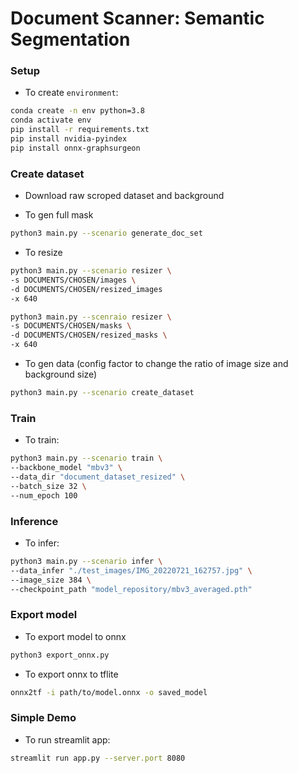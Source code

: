 # Document Scanner: Semantic Segmentation

<!-- #### Dataset and Trained Model Download Links

1. [Resized final dataset](https://www.dropbox.com/s/rk37cuwtav5j1s7/document_dataset_resized.zip?dl=1)
2. [Model - MobileNetV3-Large backend](https://www.dropbox.com/s/4znmfi5ew1u5z9y/model_mbv3_iou_mix_2C049.pth?dl=1)
3. [Model - Resnet50 backend](https://www.dropbox.com/s/kotc40uz6bhvpel/model_r50_iou_mix_2C020.pth?dl=1)

[<img src="https://learnopencv.com/wp-content/uploads/2022/07/download-button-e1657285155454.png" alt="download" width="200">](https://www.dropbox.com/scl/fo/w3i08lmjnd6ba3td89a3p/h?dl=1&rlkey=unuq45366j21xctj9ovt9ehd3) -->

### Setup
- To create `environment`:
```bash
conda create -n env python=3.8
conda activate env
pip install -r requirements.txt
pip install nvidia-pyindex
pip install onnx-graphsurgeon
```
### Create dataset

- Download raw scroped dataset and background

- To gen full mask
```bash
python3 main.py --scenario generate_doc_set
```

- To resize
```bash
python3 main.py --scenario resizer \
-s DOCUMENTS/CHOSEN/images \
-d DOCUMENTS/CHOSEN/resized_images 
-x 640
```

```bash
python3 main.py --scenraio resizer \
-s DOCUMENTS/CHOSEN/masks \
-d DOCUMENTS/CHOSEN/resized_masks \
-x 640
```

- To gen data (config factor to change the ratio of image size and background size)
```bash
python3 main.py --scenario create_dataset
```

### Train
- To train:
```bash
python3 main.py --scenario train \
--backbone_model "mbv3" \
--data_dir "document_dataset_resized" \
--batch_size 32 \
--num_epoch 100
```

### Inference
- To infer:
```bash
python3 main.py --scenario infer \
--data_infer "./test_images/IMG_20220721_162757.jpg" \
--image_size 384 \
--checkpoint_path "model_repository/mbv3_averaged.pth"
```
### Export model
- To export model to onnx
```bash
python3 export_onnx.py
```

- To export onnx to tflite
```bash
onnx2tf -i path/to/model.onnx -o saved_model
```
<!-- 
### Document Scanner Application

<img src = 'app_images/app_demo.png'> -->


### Simple Demo
- To run streamlit app:
```bash
streamlit run app.py --server.port 8080
```